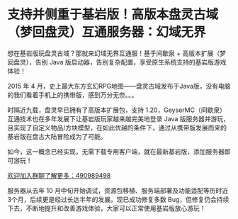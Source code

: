 # 支持并侧重于基岩版！高版本盘灵古域（梦回盘灵）互通服务器：幻域无界

想在基岩版玩盘灵古域？那就来幻域无界互通服！基于间歇泉 + 高版本扩展（梦回盘灵），告别 Java 版启动器，告别复杂配置，享受原生系统支持的基岩版游戏体验！

2015 年 4 月，史上最大东方玄幻RPG地图——盘灵古域发布于Java版，没有电脑的我们看着手机上的携带版，感到万分无奈。。。

时隔近九载，盘灵早已拥有了高版本扩展包，支持 1.20，GeyserMC（间歇泉）互通技术也在多年发展下让基岩版玩家越来越完美地登录 Java 版服务器并游玩，且实现了自定义物品/方块模型，在如此优越的条件下，通过从携带版发展而来的基岩版在盘古大陆冒险成为了可能。

如今，这一概念已经实现，无需下载专用客户端，就在最新基岩版，添加服务器即可游玩！

[欢迎加入群聊了解更多：490989498](http://qm.qq.com/cgi-bin/qm/qr?_wv=1027&k=u-2TAVjwWtIzDYbrhwvNlNP1UvMoCSIW&authKey=QFJ01YC%2BpvDFnqX4F7qLcoG6WMNsjex9%2FCZwN%2FkemXjNpnhHRhvqGl7t7i0pLCvz&noverify=0&group_code=490989498)

服务器从去年 10 月中旬开始调试，资源包移植、服务端部署及功能适配等历时近3个月，后续更是经过长达半年的发展。现已成功修复多数 Bug，但修复仍会持续下去，不断地提升和改善游戏体验，大家可以正常使用基岩版放心游玩！